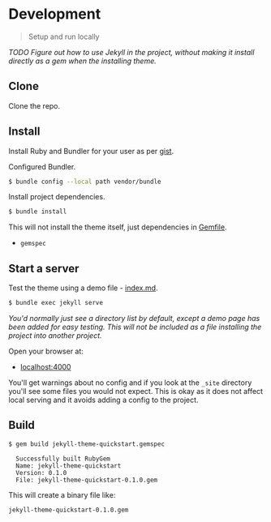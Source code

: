 # Development
> Setup and run locally

_TODO Figure out how to use Jekyll in the project, without making it install directly as a gem when the installing theme._


## Clone

Clone the repo.


## Install

Install Ruby and Bundler for your user as per [gist](https://gist.github.com/MichaelCurrin/3af38fca4e2903cdedfb8402c18b2936).

Configured Bundler.

```sh
$ bundle config --local path vendor/bundle
```

Install project dependencies.

```sh
$ bundle install
```

This will not install the theme itself, just dependencies in [Gemfile](/Gemfile).

- `gemspec`


## Start a server

Test the theme using a demo file - [index.md](/index.md).

```sh
$ bundle exec jekyll serve
```

_You'd normally just see a directory list by default, except a demo page has been added for easy testing. This will not be included as a file installing the project into another project._

Open your browser at:

- [localhost:4000](http://localhost:4000)

You'll get warnings about no config and if you look at the `_site` directory you'll see some files you would not expect. This is okay as it does not affect local serving and it avoids adding a config to the project.


## Build

```sh
$ gem build jekyll-theme-quickstart.gemspec
```
```
  Successfully built RubyGem
  Name: jekyll-theme-quickstart
  Version: 0.1.0
  File: jekyll-theme-quickstart-0.1.0.gem
```

This will create a binary file like:

```
jekyll-theme-quickstart-0.1.0.gem
```
